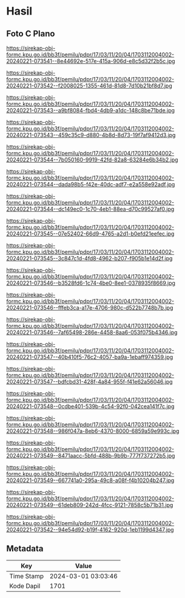 # Hasil

## Foto C Plano

https://sirekap-obj-formc.kpu.go.id/bb3f/pemilu/pdpr/17/03/11/20/04/1703112004002-20240221-073541--8e44692e-517e-415a-906d-e8c5d32f2b5c.jpg

https://sirekap-obj-formc.kpu.go.id/bb3f/pemilu/pdpr/17/03/11/20/04/1703112004002-20240221-073542--f2008025-1355-461d-81d8-7d10b21bf8d7.jpg

https://sirekap-obj-formc.kpu.go.id/bb3f/pemilu/pdpr/17/03/11/20/04/1703112004002-20240221-073543--a9bf8084-fbd4-4db9-a1dc-148c8be71bde.jpg

https://sirekap-obj-formc.kpu.go.id/bb3f/pemilu/pdpr/17/03/11/20/04/1703112004002-20240221-073543--459c35c9-d880-4b8d-8d73-19f7af9412d3.jpg

https://sirekap-obj-formc.kpu.go.id/bb3f/pemilu/pdpr/17/03/11/20/04/1703112004002-20240221-073544--7b050160-9919-42fd-82a8-63284e6b34b2.jpg

https://sirekap-obj-formc.kpu.go.id/bb3f/pemilu/pdpr/17/03/11/20/04/1703112004002-20240221-073544--dada98b5-f42e-40dc-adf7-e2a558e92adf.jpg

https://sirekap-obj-formc.kpu.go.id/bb3f/pemilu/pdpr/17/03/11/20/04/1703112004002-20240221-073544--dc149ec0-1c70-4eb1-88ea-d70c99527af0.jpg

https://sirekap-obj-formc.kpu.go.id/bb3f/pemilu/pdpr/17/03/11/20/04/1703112004002-20240221-073545--07e52402-66d9-4765-a2d1-b0efd21eefec.jpg

https://sirekap-obj-formc.kpu.go.id/bb3f/pemilu/pdpr/17/03/11/20/04/1703112004002-20240221-073545--3c847c1d-4fd8-4962-b207-f905b1e14d2f.jpg

https://sirekap-obj-formc.kpu.go.id/bb3f/pemilu/pdpr/17/03/11/20/04/1703112004002-20240221-073546--b3528fd6-1c74-4be0-8ee1-0378935f8669.jpg

https://sirekap-obj-formc.kpu.go.id/bb3f/pemilu/pdpr/17/03/11/20/04/1703112004002-20240221-073546--fffeb3ca-a17e-4706-980c-d522b7748b7b.jpg

https://sirekap-obj-formc.kpu.go.id/bb3f/pemilu/pdpr/17/03/11/20/04/1703112004002-20240221-073546--7af65498-286e-4458-8aa6-053f075b4346.jpg

https://sirekap-obj-formc.kpu.go.id/bb3f/pemilu/pdpr/17/03/11/20/04/1703112004002-20240221-073547--40b410f5-76c2-4057-ba9a-1ebaff974359.jpg

https://sirekap-obj-formc.kpu.go.id/bb3f/pemilu/pdpr/17/03/11/20/04/1703112004002-20240221-073547--bdfcbd31-428f-4a84-955f-f41e62a56046.jpg

https://sirekap-obj-formc.kpu.go.id/bb3f/pemilu/pdpr/17/03/11/20/04/1703112004002-20240221-073548--0cdbe401-539b-4c54-92f0-042cea141f7c.jpg

https://sirekap-obj-formc.kpu.go.id/bb3f/pemilu/pdpr/17/03/11/20/04/1703112004002-20240221-073548--986f047a-8eb6-4370-8000-6859a59e993c.jpg

https://sirekap-obj-formc.kpu.go.id/bb3f/pemilu/pdpr/17/03/11/20/04/1703112004002-20240221-073549--8471aacc-5bfd-488b-9b9b-777f737272b5.jpg

https://sirekap-obj-formc.kpu.go.id/bb3f/pemilu/pdpr/17/03/11/20/04/1703112004002-20240221-073549--667741a0-295a-49c8-a08f-f4b10204b247.jpg

https://sirekap-obj-formc.kpu.go.id/bb3f/pemilu/pdpr/17/03/11/20/04/1703112004002-20240221-073549--61deb809-242d-4fcc-9121-7858c5b71b31.jpg

https://sirekap-obj-formc.kpu.go.id/bb3f/pemilu/pdpr/17/03/11/20/04/1703112004002-20240221-073542--94e54d92-b19f-4162-920d-1eb1199d4347.jpg


## Metadata

| Key        | Value               |
| ---------- | ------------------- |
| Time Stamp | 2024-03-01 03:03:46 |
| Kode Dapil | 1701                |



